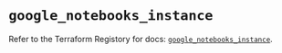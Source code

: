 # `google_notebooks_instance`

Refer to the Terraform Registory for docs: [`google_notebooks_instance`](https://registry.terraform.io/providers/hashicorp/google-beta/5.21.0/docs/resources/google_notebooks_instance).
